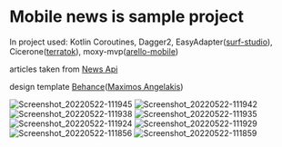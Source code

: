 # Mobile news is sample project

In project used: Kotlin Coroutines, Dagger2, EasyAdapter([surf-studio](https://github.com/surfstudio/EasyAdapter)), Cicerone([terratok](https://github.com/terrakok/Cicerone)), moxy-mvp([arello-mobile](https://github.com/Arello-Mobile/Moxy))

articles taken from [News Api](https://newsapi.org/)

design template [Behance](https://www.behance.net/gallery/79280905/iOS-13-phoneOS/modules/468204389)([Maximos Angelakis](https://www.behance.net/angelakismax))

![Screenshot_20220522-111945](https://user-images.githubusercontent.com/11418702/169682581-37352950-2ee4-47d4-841a-29ebbe0028da.png)
![Screenshot_20220522-111942](https://user-images.githubusercontent.com/11418702/169682589-317a4361-d491-419c-bc8b-d5ac5db516d9.png)
![Screenshot_20220522-111938](https://user-images.githubusercontent.com/11418702/169682591-3e9093cc-2151-4ffc-901f-30b691293f98.png)
![Screenshot_20220522-111935](https://user-images.githubusercontent.com/11418702/169682593-15a7f1a0-36af-4011-b51d-b186d179ec28.png)
![Screenshot_20220522-111924](https://user-images.githubusercontent.com/11418702/169682594-120e2318-ba1c-4c21-a5a2-0adc6359774e.png)
![Screenshot_20220522-111929](https://user-images.githubusercontent.com/11418702/169682595-14b99744-852d-4be9-bf91-0e6c5094d0c5.png)
![Screenshot_20220522-111856](https://user-images.githubusercontent.com/11418702/169682596-c245907c-452d-496c-b2a4-6d01f71ef2c3.png)
![Screenshot_20220522-111859](https://user-images.githubusercontent.com/11418702/169682598-350e2ba3-e882-4540-8d89-73754f3bea5f.png)

